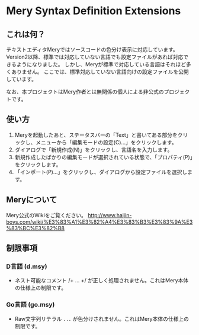 Mery Syntax Definition Extensions
=================================

これは何？
----------
テキストエディタMeryではソースコードの色分け表示に対応しています。
Version2以降、標準では対応していない言語でも設定ファイルがあれば対応できるようになりました。
しかし、Meryが標準で対応している言語はそれほど多くありません。
ここでは、標準対応していない言語向けの設定ファイルを公開しています。

なお、本プロジェクトはMery作者とは無関係の個人による非公式のプロジェクトです。

使い方
------
1. Meryを起動したあと、ステータスバーの「Text」と書いてある部分をクリックし、メニューから「編集モードの設定(C)...」をクリックします。
2. ダイアログで「新規作成(N)」をクリックし、言語名を入力します。
3. 新規作成したばかりの編集モードが選択されている状態で、「プロパティ(P)」をクリックします。
4. 「インポート(P)...」をクリックし、ダイアログから設定ファイルを選択します。

Meryについて
------------
Mery公式のWikiをご覧ください。
http://www.haijin-boys.com/wiki/%E3%83%A1%E3%82%A4%E3%83%B3%E3%83%9A%E3%83%BC%E3%82%B8

制限事項
--------

### D言語 (d.msy)
* ネスト可能なコメント /+ ... +/ が正しく処理されません。これはMery本体の仕様上の制限です。

### Go言語 (go.msy)
* Raw文字列リテラル `...` が色分けされません。これはMery本体の仕様上の制限です。
